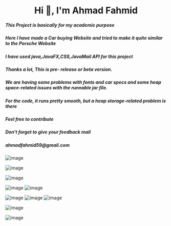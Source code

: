 <h1 align="center">Hi 👋, I'm Ahmad Fahmid</h5>
<h5 align=>This Project is basically for my academic purpose</h5>
<h5 align=>Here I have made a Car buying Website and tried to make it quite similar to the Porsche Website</h5>
<h5 align=>I have used java,JavaFX,CSS,JavaMail API for this project</h5>
<h5 align=>Thanks a lot, This is pre- release or beta version.</h5>
<h5>We are having some problems with fonts and car specs and some heap space-related issues with the runnable jar file.</h5>
<h5>For the code, it runs pretty smooth, but a heap storage-related problem is there</h1>
<h5>Feel free to contribute</h5>
<h5>Don't forget to give your feedback mail </h5>
<h5>ahmadfahmid59@gmail.com</h5>

![image](https://github.com/alvi00/Car_Buying_Website_Project_In_Java/assets/112432485/e0eb0989-cb41-4cc2-89ba-45c052fa4ccd)

![image](https://github.com/alvi00/Car_Buying_Website_Project_In_Java/assets/112432485/0cb01ba0-bf1d-4bb7-a84d-d85fae03f894)


![image](https://github.com/alvi00/Car_Buying_Website_Project_In_Java/assets/112432485/3d77f3aa-991b-4545-8d75-c84578631795)

![image](https://github.com/alvi00/Car_Buying_Website_Project_In_Java/assets/112432485/903f30fe-c3ce-4528-8608-8c309e8eddc9)
![image](https://github.com/alvi00/Car_Buying_Website_Project_In_Java/assets/112432485/eb3aa61f-3fd3-4075-9bcc-151e15f9cd2d)

![image](https://github.com/alvi00/Car_Buying_Website_Project_In_Java/assets/112432485/6c00efd0-4414-4364-a099-dc43da483373)
![image](https://github.com/alvi00/Car_Buying_Website_Project_In_Java/assets/112432485/469cd9c8-a134-4e76-8bdf-5cf2f4132eb8)
![image](https://github.com/alvi00/Car_Buying_Website_Project_In_Java/assets/112432485/fbe7e58b-95d0-422f-aa8d-66a3a1810fa7)

![image](https://github.com/alvi00/Car_Buying_Website_Project_In_Java/assets/112432485/fd05c0c3-023d-412b-a49f-fcaa156740e3)

![image](https://github.com/alvi00/Car_Buying_Website_Project_In_Java/assets/112432485/11511dde-a9bd-45be-8047-e2c9266c6bf3)
